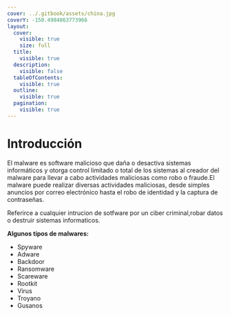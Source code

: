 ```yaml
---
cover: ../.gitbook/assets/china.jpg
coverY: -150.4984863773966
layout:
  cover:
    visible: true
    size: full
  title:
    visible: true
  description:
    visible: false
  tableOfContents:
    visible: true
  outline:
    visible: true
  pagination:
    visible: true
---
```


# Introducción

El malware es software malicioso que daña o desactiva sistemas informáticos y otorga control limitado o total de los sistemas al creador del malware para llevar a cabo actividades maliciosas como robo o fraude.El malware puede realizar diversas actividades maliciosas, desde simples anuncios por correo electrónico hasta el robo de identidad y la captura de contraseñas.

Referirce a cualquier intrucion de sotfware por un ciber criminal,robar datos o destruir sistemas  informaticos.

**Algunos tipos de malwares:**

* Spyware
* Adware
* Backdoor
* Ransomware
* Scareware
* Rootkit
* Virus
* Troyano
* Gusanos

